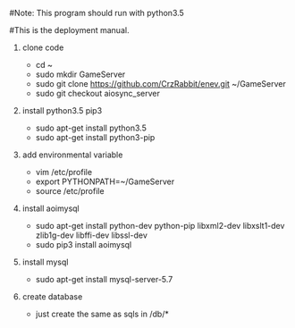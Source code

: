 
#Note: This program should run with python3.5

#This is the deployment manual.

1. clone code
    * cd ~
    * sudo mkdir GameServer
    * sudo git clone https://github.com/CrzRabbit/enev.git ~/GameServer
    * sudo git checkout aiosync_server

2. install python3.5 pip3
    * sudo apt-get install python3.5
    * sudo apt-get install python3-pip

3. add environmental variable
    * vim /etc/profile
    * export PYTHONPATH=~/GameServer
    * source /etc/profile

4. install aoimysql
    * sudo apt-get install python-dev python-pip libxml2-dev libxslt1-dev zlib1g-dev libffi-dev libssl-dev
    * sudo pip3 install aoimysql

5. install mysql
    * sudo apt-get install mysql-server-5.7

6. create database
    * just create the same as sqls in /db/*
